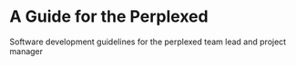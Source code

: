 A Guide for the Perplexed
=========================

Software development guidelines for the perplexed team lead and project manager
